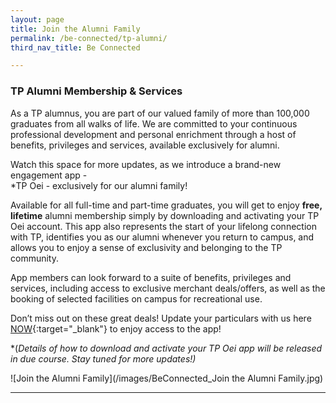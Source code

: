 ```yaml
---
layout: page
title: Join the Alumni Family
permalink: /be-connected/tp-alumni/
third_nav_title: Be Connected

---
```


### TP Alumni Membership & Services

As a TP alumnus, you are part of our valued family of more than 100,000 graduates from all walks of life. We are committed to your continuous professional development and personal enrichment through a host of benefits, privileges and services, available exclusively for alumni.

Watch this space for more updates, as we introduce a brand-new engagement app -<br>
*TP Oei - exclusively for our alumni family! 

Available for all full-time and part-time graduates, you will get to enjoy **free,** **lifetime** alumni membership simply by downloading and activating your TP Oei account. This app also represents the start of your lifelong connection with TP, identifies you as our alumni whenever you return to campus, and allows you to enjoy a sense of exclusivity and belonging to the TP community.
  
App members can look forward to a suite of benefits, privileges and services, including access to exclusive merchant deals/offers, as well as the booking of selected facilities on campus for recreational use.  

Don’t miss out on these great deals! Update your particulars with us here [NOW](https://form.gov.sg/#!/5eec8b9da56c390011f8583d){:target="_blank"} to enjoy access to the app!

*(*Details of how to download and activate your TP Oei app will be released in due course. Stay tuned for more updates!)*

![Join the Alumni Family](/images/BeConnected_Join the Alumni Family.jpg) 

---
